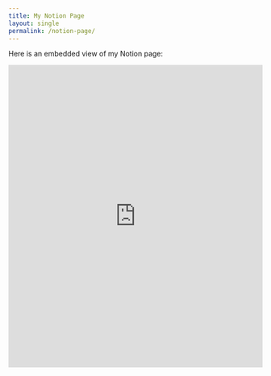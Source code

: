 ```yaml
---
title: My Notion Page
layout: single
permalink: /notion-page/
---
```


Here is an embedded view of my Notion page:

<iframe
   src="https://haniehkarimi.notion.site/Irene-Nguyen-174e306455ad80e08d99ebe389d82c77"
   width="100%"
   height="600"
   frameborder="0"
   allowfullscreen>
</iframe>
